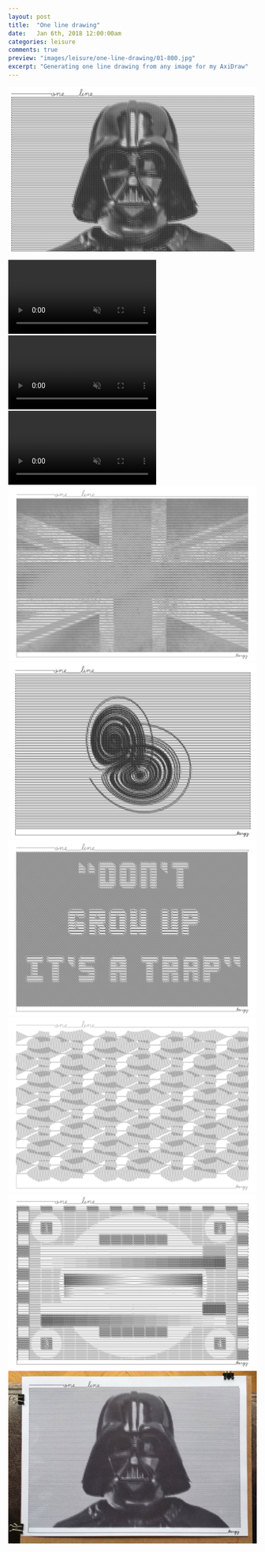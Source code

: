 ```yaml
---
layout: post
title:  "One line drawing"
date: 	Jan 6th, 2018 12:00:00am
categories: leisure
comments: true
preview: "images/leisure/one-line-drawing/01-800.jpg"
excerpt: "Generating one line drawing from any image for my AxiDraw"
---
```


![Template image](/images/leisure/one-line-drawing/02.jpg)


<div class="uk-grid" data-uk-grid-margin="">
    <div class="uk-width-large-1-3 uk-width-medium-1-2 uk-width-small-1-1">
        <video loop="" autoplay="" muted>
            <source src="/images/leisure/one-line-drawing/darth1.mp4" type="video/mp4">
        </video>
    </div>
    <div class="uk-width-large-1-3 uk-width-medium-1-2 uk-width-small-1-1">
        <video loop="" autoplay="" muted>
            <source src="/images/leisure/one-line-drawing/darth2.mp4" type="video/mp4">
        </video>
    </div>
    <div class="uk-width-large-1-3 uk-width-medium-1-2 uk-width-small-1-1">
        <video loop="" autoplay="" muted>
            <source src="/images/leisure/one-line-drawing/darth3.mp4" type="video/mp4">
        </video>
    </div>
</div>

<div class="uk-grid" data-uk-grid-margin="">
    <div class="uk-width-large-1-1 uk-width-medium-1-1 uk-width-small-1-1">
         <img src="/images/leisure/one-line-drawing/04.jpg" class="uk-responsive-width">
    </div>
</div>

<div class="uk-grid" data-uk-grid-margin="">
    <div class="uk-width-large-1-1 uk-width-medium-1-1 uk-width-small-1-1">
         <img src="/images/leisure/one-line-drawing/05.jpg" class="uk-responsive-width">
    </div>
</div>

<div class="uk-grid" data-uk-grid-margin="">
    <div class="uk-width-large-1-1 uk-width-medium-1-1 uk-width-small-1-1">
         <img src="/images/leisure/one-line-drawing/06.jpg" class="uk-responsive-width">
    </div>
</div>

<div class="uk-grid" data-uk-grid-margin="">
    <div class="uk-width-large-1-1 uk-width-medium-1-1 uk-width-small-1-1">
         <img src="/images/leisure/one-line-drawing/07.jpg" class="uk-responsive-width">
    </div>
</div>
<div class="uk-grid" data-uk-grid-margin="">
    <div class="uk-width-large-1-1 uk-width-medium-1-1 uk-width-small-1-1">
         <img src="/images/leisure/one-line-drawing/08.jpg" class="uk-responsive-width">
    </div>
</div>
<div class="uk-grid" data-uk-grid-margin="">
    <div class="uk-width-large-1-1 uk-width-medium-1-1 uk-width-small-1-1">
         <img src="/images/leisure/one-line-drawing/03.jpg" class="uk-responsive-width">
    </div>
</div>